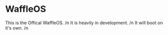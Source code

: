# WaffleOS
This is the Offical WaffleOS. /n
It is heavily in development. /n
It will boot on it's own. /n
